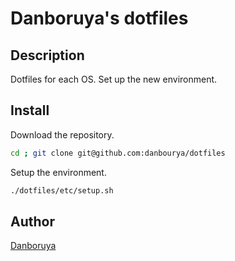 # Danboruya's dotfiles

## Description

Dotfiles for each OS. Set up the new environment.

## Install

Download the repository.

```bash
cd ; git clone git@github.com:danbourya/dotfiles
```

Setup the environment.

```bash
./dotfiles/etc/setup.sh
```

## Author

[Danboruya](https://github.com/danboruya)
